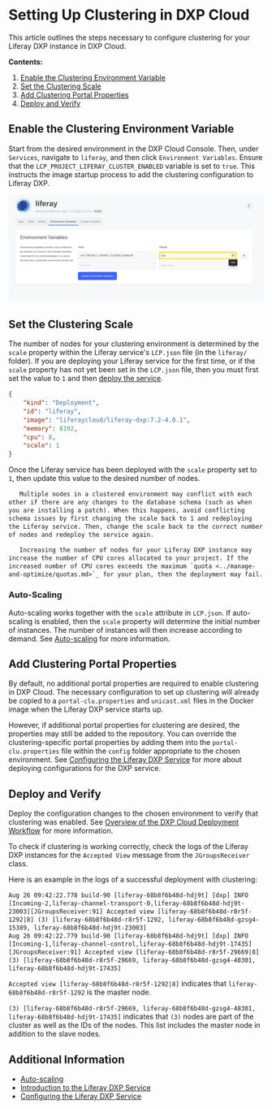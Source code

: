 # Setting Up Clustering in DXP Cloud

This article outlines the steps necessary to configure clustering for your Liferay DXP instance in DXP Cloud.

**Contents:**

1. [Enable the Clustering Environment Variable](#enable-the-clustering-environment-variable)
1. [Set the Clustering Scale](#set-the-clustering-scale)
1. [Add Clustering Portal Properties](#add-clustering-portal-properties)
1. [Deploy and Verify](#deploy-and-verify)

## Enable the Clustering Environment Variable

Start from the desired environment in the DXP Cloud Console. Then, under `Services`, navigate to `liferay`, and then click `Environment Variables`. Ensure that the `LCP_PROJECT_LIFERAY_CLUSTER_ENABLED` variable is set to `true`. This instructs the image startup process to add the clustering configuration to Liferay DXP.

![Setting LCP_PROJECT_LIFERAY_CLUSTER_ENABLED](./setting-up-clustering-in-dxp-cloud/images/01.png)

## Set the Clustering Scale

The number of nodes for your clustering environment is determined by the `scale` property within the Liferay service's `LCP.json` file (in the `liferay/` folder). If you are deploying your Liferay service for the first time, or if the `scale` property has not yet been set in the `LCP.json` file, then you must first set the value to `1` and then [deploy the service](../build-and-deploy/overview-of-the-dxp-cloud-deployment-workflow.md#deploy).

```json
{
	"kind": "Deployment",
	"id": "liferay",
	"image": "liferaycloud/liferay-dxp:7.2-4.0.1",
	"memory": 8192,
	"cpu": 8,
	"scale": 1
}
```

Once the Liferay service has been deployed with the `scale` property set to `1`, then update this value to the desired number of nodes.

```warning::
   Multiple nodes in a clustered environment may conflict with each other if there are any changes to the database schema (such as when you are installing a patch). When this happens, avoid conflicting schema issues by first changing the scale back to 1 and redeploying the Liferay service. Then, change the scale back to the correct number of nodes and redeploy the service again.
```

```note::
   Increasing the number of nodes for your Liferay DXP instance may increase the number of CPU cores allocated to your project. If the increased number of CPU cores exceeds the maximum `quota <../manage-and-optimize/quotas.md>`_ for your plan, then the deployment may fail.
```

### Auto-Scaling

Auto-scaling works together with the `scale` attribute in `LCP.json`. If auto-scaling is enabled, then the `scale` property will determine the initial number of instances. The number of instances will then increase according to demand. See [Auto-scaling](../manage-and-optimize/auto-scaling.md) for more information.

## Add Clustering Portal Properties

By default, no additional portal properties are required to enable clustering in DXP Cloud. The necessary configuration to set up clustering will already be copied to a `portal-clu.properties` and `unicast.xml` files in the Docker image when the Liferay DXP service starts up.

However, if additional portal properties for clustering are desired, the properties may still be added to the repository. You can override the clustering-specific portal properties by adding them into the `portal-clu.properties` file within the `config` folder appropriate to the chosen environment. See [Configuring the Liferay DXP Service](./configuring-the-liferay-dxp-service.md) for more about deploying configurations for the DXP service.

## Deploy and Verify

Deploy the configuration changes to the chosen environment to verify that clustering was enabled. See [Overview of the DXP Cloud Deployment Workflow](../build-and-deploy/overview-of-the-dxp-cloud-deployment-workflow.md) for more information.

To check if clustering is working correctly, check the logs of the Liferay DXP instances for the `Accepted View` message from the `JGroupsReceiver` class.

Here is an example in the logs of a successful deployment with clustering:

```shell
Aug 26 09:42:22.778 build-90 [liferay-68b8f6b48d-hdj9t] [dxp] INFO  [Incoming-2,liferay-channel-transport-0,liferay-68b8f6b48d-hdj9t-23003][JGroupsReceiver:91] Accepted view [liferay-68b8f6b48d-r8r5f-1292|8] (3) [liferay-68b8f6b48d-r8r5f-1292, liferay-68b8f6b48d-gzsg4-15389, liferay-68b8f6b48d-hdj9t-23003]
Aug 26 09:42:22.779 build-90 [liferay-68b8f6b48d-hdj9t] [dxp] INFO  [Incoming-1,liferay-channel-control,liferay-68b8f6b48d-hdj9t-17435][JGroupsReceiver:91] Accepted view [liferay-68b8f6b48d-r8r5f-29669|8] (3) [liferay-68b8f6b48d-r8r5f-29669, liferay-68b8f6b48d-gzsg4-48301, liferay-68b8f6b48d-hdj9t-17435]
```

`Accepted view [liferay-68b8f6b48d-r8r5f-1292|8]` indicates that `liferay-68b8f6b48d-r8r5f-1292` is the master node.

`(3) [liferay-68b8f6b48d-r8r5f-29669, liferay-68b8f6b48d-gzsg4-48301, liferay-68b8f6b48d-hdj9t-17435]` indicates that `(3)` nodes are part of the cluster as well as the IDs of the nodes. This list includes the master node in addition to the slave nodes.

## Additional Information

-   [Auto-scaling](../manage-and-optimize/auto-scaling.md)
-   [Introduction to the Liferay DXP Service](./introduction-to-the-liferay-dxp-service.md)
-   [Configuring the Liferay DXP Service](./configuring-the-liferay-dxp-service.md)
